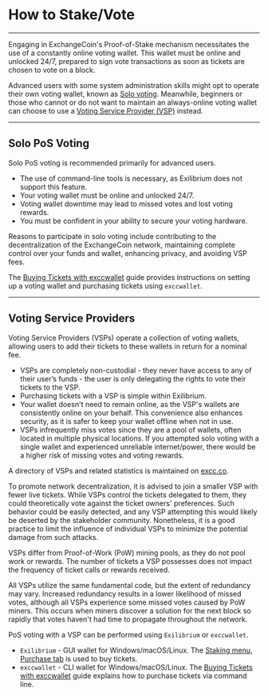 # How to Stake/Vote

---

Engaging in ExchangeCoin's Proof-of-Stake mechanism necessitates the use of a constantly online voting wallet. This wallet must be online and unlocked 24/7, prepared to sign vote transactions as soon as tickets are chosen to vote on a block.

Advanced users with some system administration skills might opt to operate their own voting wallet, known as [Solo voting](#solo-pos-voting). 
Meanwhile, beginners or those who cannot or do not want to maintain an always-online voting wallet can choose to use a [Voting Service Provider (VSP)](#voting-service-providers) instead.

---

## Solo PoS Voting

Solo PoS voting is recommended primarily for advanced users.

* The use of command-line tools is necessary, as Exilibrium does not support this feature.
* Your voting wallet must be online and unlocked 24/7.
* Voting wallet downtime may lead to missed votes and lost voting rewards.
* You must be confident in your ability to secure your voting hardware.

Reasons to participate in solo voting include contributing to the decentralization of the ExchangeCoin network, maintaining complete control over your funds and wallet, enhancing privacy, and avoiding VSP fees.

The [Buying Tickets with exccwallet](../wallets/cli/exccwallet-tickets.md) guide provides instructions on setting up a voting wallet and purchasing tickets using `exccwallet`.

---

## Voting Service Providers

Voting Service Providers (VSPs) operate a collection of voting wallets, allowing users to add their tickets to these wallets in return for a nominal fee.

* VSPs are completely non-custodial - they never have access to any of their
  user’s funds - the user is only delegating the rights to vote their tickets to
  the VSP.
* Purchasing tickets with a VSP is simple within Exilibrium.
* Your wallet doesn't need to remain online, as the VSP's wallets are consistently online on your behalf. This convenience also enhances security, as it is safer to keep your wallet offline when not in use.
* VSPs infrequently miss votes since they are a pool of wallets, often located in multiple physical locations. If you attempted solo voting with a single wallet and experienced unreliable internet/power, there would be a higher risk of missing votes and voting rewards.

A directory of VSPs and related statistics is maintained on [excc.co](https://excc.co/vsp/).

To promote network decentralization, it is advised to join a smaller VSP with fewer live tickets. While VSPs control the tickets delegated to them, they could theoretically vote against the ticket owners' preferences. Such behavior could be easily detected, and any VSP attempting this would likely be deserted by the stakeholder community. Nonetheless, it is a good practice to limit the influence of individual VSPs to minimize the potential damage from such attacks.

VSPs differ from Proof-of-Work (PoW) mining pools, as they do not pool work or rewards. The number of tickets a VSP possesses does not impact the frequency of ticket calls or rewards received.

All VSPs utilize the same fundamental code, but the extent of redundancy may vary. Increased redundancy results in a lower likelihood of missed votes, although all VSPs experience some missed votes caused by PoW miners. This occurs when miners discover a solution for the next block so rapidly that votes haven't had time to propagate throughout the network.

PoS voting with a VSP can be performed using `Exilibrium` or `exccwallet`.

- `Exilibrium` - GUI wallet for Windows/macOS/Linux. The [Staking menu, Purchase tab](../wallets/exilibrium/using-exilibrium.md#staking) is used to buy tickets.
- `exccwallet` - CLI wallet for Windows/macOS/Linux. The [Buying Tickets with exccwallet](../wallets/cli/exccwallet-tickets.md) guide explains how to purchase tickets via command line.
